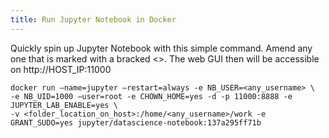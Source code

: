 ```yaml
---
title: Run Jupyter Notebook in Docker
---
```


Quickly spin up Jupyter Notebook with this simple command.
Amend any one that is marked with a bracked <>. The web GUI then will be accessible on http://HOST_IP:11000

```docker
docker run –name=jupyter –restart=always -e NB_USER=<any_username> \
-e NB_UID=1000 –user=root -e CHOWN_HOME=yes -d -p 11000:8888 -e JUPYTER_LAB_ENABLE=yes \
-v <folder_location_on_host>:/home/<any_username>/work -e GRANT_SUDO=yes jupyter/datascience-notebook:137a295ff71b
````
